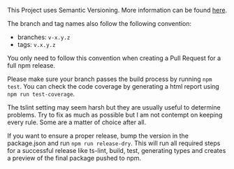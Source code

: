 This Project uses Semantic Versioning. More information can be found [here](https://semver.org/).

The branch and tag names also follow the following convention:
- branches: ```v-x.y.z```
- tags: ```v.x.y.z```

You only need to follow this convention when creating a Pull Request for a full npm release.

Please make sure your branch passes the build process by running ```npm test```. 
You can check the code coverage by generating a html report using ```npm run test-coverage```.

The tslint setting may seem harsh but they are usually useful to determine problems.
Try to fix as much as possible but I am not contempt on keeping every rule.
Some are a matter of choice after all.

If you want to ensure a proper release, bump the version in the package.json and run ```npm run release-dry```.
This will run all required steps for a successful release like ts-lint, build, test, generating types
and creates a preview of the final package pushed to npm. 
